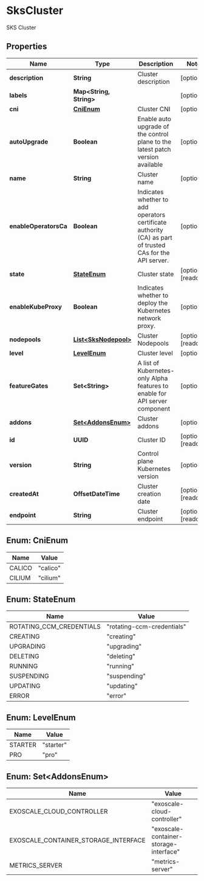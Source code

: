 

# SksCluster

SKS Cluster

## Properties

| Name | Type | Description | Notes |
|------------ | ------------- | ------------- | -------------|
|**description** | **String** | Cluster description |  [optional] |
|**labels** | **Map&lt;String, String&gt;** |  |  [optional] |
|**cni** | [**CniEnum**](#CniEnum) | Cluster CNI |  [optional] |
|**autoUpgrade** | **Boolean** | Enable auto upgrade of the control plane to the latest patch version available |  [optional] |
|**name** | **String** | Cluster name |  [optional] |
|**enableOperatorsCa** | **Boolean** | Indicates whether to add operators certificate authority (CA) as part of trusted CAs for the API server. |  [optional] |
|**state** | [**StateEnum**](#StateEnum) | Cluster state |  [optional] [readonly] |
|**enableKubeProxy** | **Boolean** | Indicates whether to deploy the Kubernetes network proxy. |  [optional] |
|**nodepools** | [**List&lt;SksNodepool&gt;**](SksNodepool.md) | Cluster Nodepools |  [optional] [readonly] |
|**level** | [**LevelEnum**](#LevelEnum) | Cluster level |  [optional] |
|**featureGates** | **Set&lt;String&gt;** | A list of Kubernetes-only Alpha features to enable for API server component |  [optional] |
|**addons** | [**Set&lt;AddonsEnum&gt;**](#Set&lt;AddonsEnum&gt;) | Cluster addons |  [optional] |
|**id** | **UUID** | Cluster ID |  [optional] [readonly] |
|**version** | **String** | Control plane Kubernetes version |  [optional] |
|**createdAt** | **OffsetDateTime** | Cluster creation date |  [optional] [readonly] |
|**endpoint** | **String** | Cluster endpoint |  [optional] [readonly] |



## Enum: CniEnum

| Name | Value |
|---- | -----|
| CALICO | &quot;calico&quot; |
| CILIUM | &quot;cilium&quot; |



## Enum: StateEnum

| Name | Value |
|---- | -----|
| ROTATING_CCM_CREDENTIALS | &quot;rotating-ccm-credentials&quot; |
| CREATING | &quot;creating&quot; |
| UPGRADING | &quot;upgrading&quot; |
| DELETING | &quot;deleting&quot; |
| RUNNING | &quot;running&quot; |
| SUSPENDING | &quot;suspending&quot; |
| UPDATING | &quot;updating&quot; |
| ERROR | &quot;error&quot; |



## Enum: LevelEnum

| Name | Value |
|---- | -----|
| STARTER | &quot;starter&quot; |
| PRO | &quot;pro&quot; |



## Enum: Set&lt;AddonsEnum&gt;

| Name | Value |
|---- | -----|
| EXOSCALE_CLOUD_CONTROLLER | &quot;exoscale-cloud-controller&quot; |
| EXOSCALE_CONTAINER_STORAGE_INTERFACE | &quot;exoscale-container-storage-interface&quot; |
| METRICS_SERVER | &quot;metrics-server&quot; |



